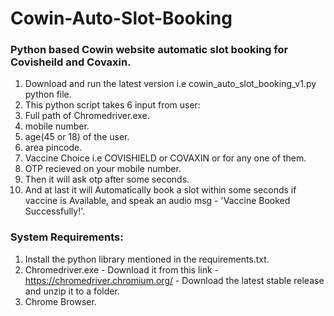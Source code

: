 # Cowin-Auto-Slot-Booking
### Python based Cowin website automatic slot booking for Covisheild and Covaxin.
1. Download and run the latest version i.e cowin_auto_slot_booking_v1.py python file.
2. This python script takes 6 input from user:
  1. Full path of Chromedriver.exe.
  2. mobile number.
  3. age(45 or 18) of the user.
  4. area pincode.
  5. Vaccine Choice i.e COVISHIELD or COVAXIN or for any one of them.
  6. OTP recieved on your mobile number.
3. Then it will ask otp after some seconds.
4. And at last it will Automatically book a slot within some seconds if vaccine is Available, and speak an audio msg - 'Vaccine Booked Successfully!'.

### System  Requirements:
 1. Install the python library mentioned in the requirements.txt.
 2. Chromedriver.exe - Download it from this link - https://chromedriver.chromium.org/ - Download the latest stable release and unzip it to a folder.
 3. Chrome Browser.
